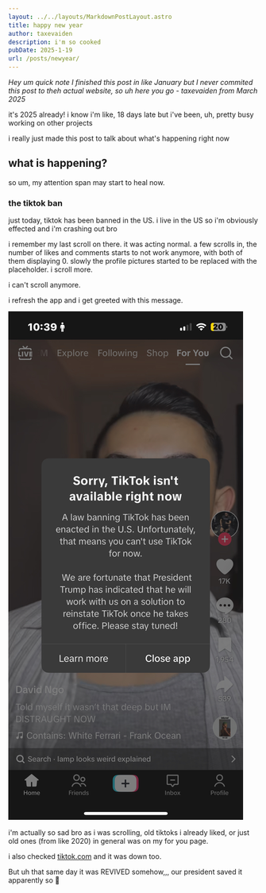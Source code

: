 ```yaml
---
layout: ../../layouts/MarkdownPostLayout.astro
title: happy new year
author: taxevaiden
description: i'm so cooked
pubDate: 2025-1-19
url: /posts/newyear/
---
```


*Hey um quick note I finished this post in like January but I never commited this post to theh actual website, so uh here you go - taxevaiden from March 2025*

it's 2025 already! i know i'm like, 18 days late but i've been, uh, pretty busy working on other projects

i really just made this post to talk about what's happening right now

## what is happening?

so um, my attention span may start to heal now.

### the tiktok ban

just today, tiktok has been banned in the US. i live in the US so i'm obviously effected and i'm crashing out bro

i remember my last scroll on there. it was acting normal. a few scrolls in, the number of likes and comments starts to not work anymore, with both of them displaying 0. slowly the profile pictures started to be replaced with the placeholder. i scroll more.

i can't scroll anymore.

i refresh the app and i get greeted with this message.

![tiktok ban message](../../images/postImages/newyear/ban-message.png)

i'm actually so sad bro as i was scrolling, old tiktoks i already liked, or just old ones (from like 2020) in general was on my for you page.

i also checked [tiktok.com](https://tiktok.com) and it was down too.

But uh that same day it was REVIVED somehow,,, our president saved it apparently so :shrug:
